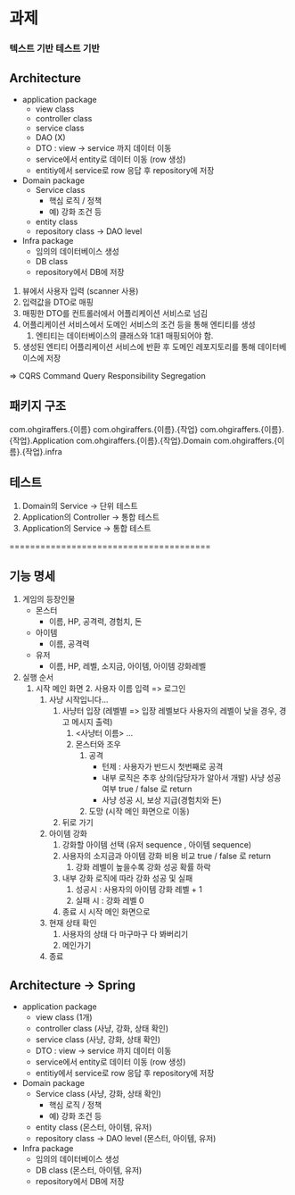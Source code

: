 # 과제
### 텍스트 기반 테스트 기반

## Architecture
- application package
  - view class
  - controller class
  - service class
  - DAO (X)
  - DTO : view -> service 까지 데이터 이동
  - service에서 entity로 데이터 이동 (row 생성)
  - entitiy에서 service로 row 응답 후 repository에 저장
- Domain package
  - Service class
    - 핵심 로직 / 정책
    - 예) 강화 조건 등 
  - entity class
  - repository class -> DAO level
- Infra package
  - 임의의 데이터베이스 생성
  - DB class
  - repository에서 DB에 저장

1. 뷰에서 사용자 입력 (scanner 사용)
2. 입력값을 DTO로 매핑
3. 매핑한 DTO를 컨트롤러에서 어플리케이션 서비스로 넘김
4. 어플리케이션 서비스에서 도메인 서비스의 조건 등을 통해 엔티티를 생성
   1. 엔티티는 데이터베이스의 클래스와 1대1 매핑되어야 함.
5. 생성된 엔티티 어플리케이션 서비스에 반환 후 도메인 레포지토리를 통해 데이터베이스에 저장

=> CQRS Command Query Responsibility Segregation

## 패키지 구조
com.ohgiraffers.{이름}
com.ohgiraffers.{이름}.{작업}
com.ohgiraffers.{이름}.{작업}.Application
com.ohgiraffers.{이름}.{작업}.Domain
com.ohgiraffers.{이름}.{작업}.infra

## 테스트
1. Domain의 Service -> 단위 테스트
2. Application의 Controller -> 통합 테스트
3. Application의 Service -> 통합 테스트

=======================================

## 기능 명세 
1. 게임의 등장인물 
   - 몬스터
     - 이름, HP, 공격력, 경험치, 돈
   - 아이템
     - 이름, 공격력
   - 유저
     - 이름, HP, 레벨, 소지금, 아이템, 아이템 강화레벨
2. 실행 순서
   1. 시작 메인 화면
      2. 사용자 이름 입력 => 로그인
         1. 사냥 시작입니다...
            1. 사냥터 입장 (레벨별 => 입장 레벨보다 사용자의 레벨이 낮을 경우, 경고 메시지 출력)
               1. <사냥터 이름>
                 ...         
               2. 몬스터와 조우
                  1. 공격
                     - 턴제 : 사용자가 반드시 첫번째로 공격
                     - 내부 로직은 추후 상의(담당자가 알아서 개발) 사냥 성공 여부 true / false 로 return
                     - 사냥 성공 시, 보상 지급(경험치와 돈)
                  2. 도망 (시작 메인 화면으로 이동)
            2. 뒤로 가기
         2. 아이템 강화
            1. 강화할 아이템 선택 (유저 sequence , 아이템 sequence)
            2. 사용자의 소지금과 아이템 강화 비용 비교 true / false 로 return
               1. 강화 레벨이 높을수록 강화 성공 확률 하락
            3. 내부 강화 로직에 따라 강화 성공 및 실패
               1. 성공시 : 사용자의 아이템 강화 레벨 + 1
               2. 실패 시 : 강화 레벨 0
            4. 종료 시 시작 메인 화면으로
         3. 현재 상태 확인
            1. 사용자의 상태 다 마구마구 다 봐버리기
            2. 메인가기
         4. 종료

## Architecture -> Spring
- application package
  - view class (1개)
  - controller class (사냥, 강화, 상태 확인)
  - service class (사냥, 강화, 상태 확인)
  - DTO : view -> service 까지 데이터 이동
  - service에서 entity로 데이터 이동 (row 생성)
  - entitiy에서 service로 row 응답 후 repository에 저장
- Domain package
  - Service class (사냥, 강화, 상태 확인)
    - 핵심 로직 / 정책
    - 예) 강화 조건 등
  - entity class (몬스터, 아이템, 유저)
  - repository class -> DAO level (몬스터, 아이템, 유저)
- Infra package
  - 임의의 데이터베이스 생성
  - DB class (몬스터, 아이템, 유저) 
  - repository에서 DB에 저장
